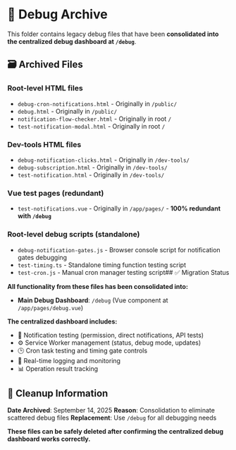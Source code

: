 # 📁 Debug Archive

This folder contains legacy debug files that have been **consolidated into the centralized debug dashboard at `/debug`**.

## 🗃️ Archived Files

### Root-level HTML files
- `debug-cron-notifications.html` - Originally in `/public/`
- `debug.html` - Originally in `/public/`
- `notification-flow-checker.html` - Originally in root `/`
- `test-notification-modal.html` - Originally in root `/`

### Dev-tools HTML files
- `debug-notification-clicks.html` - Originally in `/dev-tools/`
- `debug-subscription.html` - Originally in `/dev-tools/`
- `test-notification.html` - Originally in `/dev-tools/`

### Vue test pages (redundant)
- `test-notifications.vue` - Originally in `/app/pages/` - **100% redundant with `/debug`**

### Root-level debug scripts (standalone)
- `debug-notification-gates.js` - Browser console script for notification gates debugging
- `test-timing.ts` - Standalone timing function testing script
- `test-cron.js` - Manual cron manager testing script## ✅ Migration Status

**All functionality from these files has been consolidated into:**
- **Main Debug Dashboard**: `/debug` (Vue component at `/app/pages/debug.vue`)

**The centralized dashboard includes:**
- 🔔 Notification testing (permission, direct notifications, API tests)
- ⚙️ Service Worker management (status, debug mode, updates)
- 🕒 Cron task testing and timing gate controls
- 📝 Real-time logging and monitoring
- 📊 Operation result tracking

## 🚮 Cleanup Information

**Date Archived**: September 14, 2025
**Reason**: Consolidation to eliminate scattered debug files
**Replacement**: Use `/debug` for all debugging needs

**These files can be safely deleted after confirming the centralized debug dashboard works correctly.**
